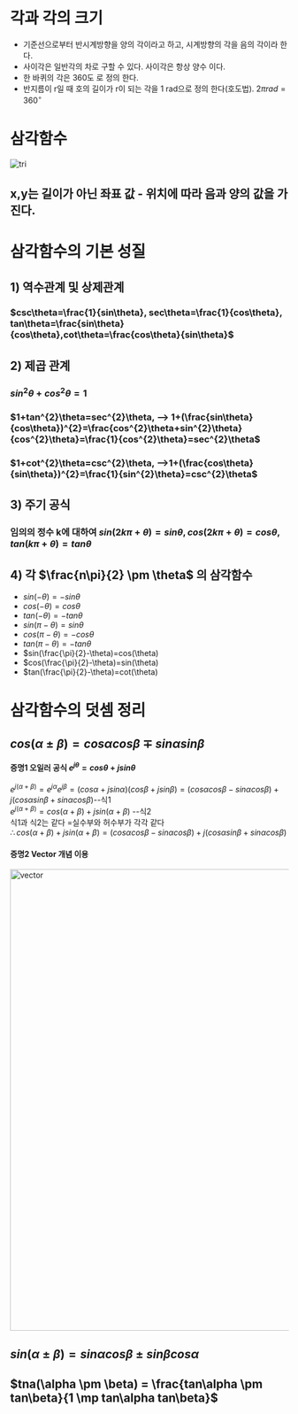# 각과 각의 크기
 + 기준선으로부터 반시계방향을 양의 각이라고 하고, 시계방향의 각을 음의 각이라 한다.
 + 사이각은 일반각의 차로 구할 수 있다. 사이각은 항상 양수 이다.
 + 한 바퀴의 각은 360도 로 정의 한다.
 + 반지름이 r일 때 호의 길이가 r이 되는 각을 1 rad으로 정의 한다(호도법). $2\pi rad=360^{\circ}$

# 삼각함수
![tri](https://github.com/DooHub/Electromagnetic_Math/assets/99073912/5f8af861-c68b-430c-b0fc-e87b2dfd28cb)

## x,y는 길이가 아닌 좌표 값 - 위치에 따라 음과 양의 값을 가진다.

# 삼각함수의 기본 성질
## 1) 역수관계 및 상제관계
  ### $csc\theta=\frac{1}{sin\theta}, sec\theta=\frac{1}{cos\theta}, tan\theta=\frac{sin\theta}{cos\theta},cot\theta=\frac{cos\theta}{sin\theta}$
## 2) 제곱 관계
  ### $sin^{2}\theta + cos^{2}\theta = 1$
  ### $1+tan^{2}\theta=sec^{2}\theta, --> 1+(\frac{sin\theta}{cos\theta})^{2}=\frac{cos^{2}\theta+sin^{2}\theta}{cos^{2}\theta}=\frac{1}{cos^{2}\theta}=sec^{2}\theta$
  ### $1+cot^{2}\theta=csc^{2}\theta, -->1+(\frac{cos\theta}{sin\theta})^{2}=\frac{1}{sin^{2}\theta}=csc^{2}\theta$
## 3) 주기 공식    
  ### 임의의 정수 k에 대하여 $sin(2k\pi+\theta)=sin\theta, cos(2k\pi+\theta)=cos\theta, tan(k\pi+\theta)=tan\theta$
## 4) 각 $\frac{n\pi}{2} \pm \theta$ 의 삼각함수
  + $sin(-\theta)= -sin\theta$
  + $cos(-\theta)=cos\theta$
  + $tan(-\theta)=-tan\theta$
  + $sin(\pi -\theta)=sin\theta$
  + $cos(\pi -\theta)=-cos\theta$
  + $tan(\pi -\theta)=-tan\theta$
  + $sin(\frac{\pi}{2}-\theta)=cos(\theta)
  + $cos(\frac{\pi}{2}-\theta)=sin(\theta)
  + $tan(\frac{\pi}{2}-\theta)=cot(\theta)

# 삼각함수의 덧셈 정리
## $cos(\alpha \pm \beta)=cos\alpha cos\beta \mp sin\alpha sin\beta$
#### 증명1 오일러 공식  $e^{j\theta }=cos\theta+jsin\theta$  
$e^{j(\alpha +\beta)} =e^{j\alpha }e^{j\beta }=(cos\alpha+jsin\alpha)(cos\beta+jsin\beta)=(cos\alpha cos\beta -sin\alpha cos\beta)+j(cos\alpha sin\beta +sin\alpha cos\beta)$--식1  
$e^{j(\alpha +\beta)} =cos(\alpha +\beta)+jsin(\alpha +\beta)$ --식2  
식1과 식2는 같다 =실수부와 허수부가 각각 같다  
$\therefore cos(\alpha +\beta)+jsin(\alpha +\beta)=(cos\alpha cos\beta -sin\alpha cos\beta)+j(cos\alpha sin\beta +sin\alpha cos\beta)$  
#### 증명2 Vector 개념 이용
<img width="834" alt="vector" src="https://github.com/DooHub/Electromagnetic_Math/assets/99073912/f41ba048-1946-4029-972b-febb72bd8af4">

## $sin(\alpha \pm \beta) = sin\alpha cos\beta \pm sin\beta cos\alpha$
## $tna(\alpha \pm \beta) = \frac{tan\alpha \pm tan\beta}{1 \mp tan\alpha tan\beta}$
